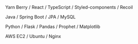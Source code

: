 Yarn Berry / React / TypeScript / Styled-components / Recoil

Java / Spring Boot / JPA / MySQL

Python / Flask / Pandas / Prophet / Matplotlib

AWS EC2 / Ubuntu / Nginx

